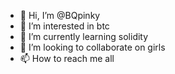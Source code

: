- 👋 Hi, I’m @BQpinky
- 👀 I’m interested in btc
- 🌱 I’m currently learning solidity
- 💞️ I’m looking to collaborate on girls
- 📫 How to reach me all

<!---
BQpinky/BQpinky is a ✨ special ✨ repository because its `README.md` (this file) appears on your GitHub profile.
You can click the Preview link to take a look at your changes.
--->
